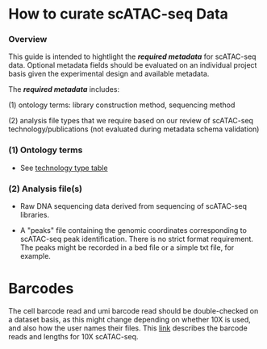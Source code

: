# How to curate scATAC-seq Data

### Overview

This guide is intended to hightlight the ***required metadata*** for scATAC-seq data. Optional metadata fields should be evaluated on an individual project basis given the experimental design and available metadata.

The ***required metadata*** includes:

(1) ontology terms: library construction method, sequencing method

(2) analysis file types that we require based on our review of scATAC-seq technology/publications (not evaluated during metadata schema validation)

### (1) Ontology terms

- See [technology type table](https://github.com/ebi-ait/hca-ebi-wrangler-central/blob/master/technology_type_table.md)

### (2) Analysis file(s)

- Raw DNA sequencing data derived from sequencing of scATAC-seq libraries.

- A "peaks" file containing the genomic coordinates corresponding to scATAC-seq peak identification. There is no strict format requirement. The peaks might be recorded in a bed file or a simple txt file, for example.

# Barcodes

The cell barcode read and umi barcode read should be double-checked on a dataset basis, as this might change depending on whether 10X is used, and also how the user names their files. This [link](https://divingintogeneticsandgenomics.rbind.io/post/understand-10x-scrnaseq-and-scatac-fastqs/) describes the barcode reads and lengths for 10X scATAC-seq.
